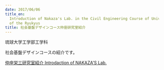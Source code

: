 ```yaml
---
date: 2017/06/06
title_en:
  Introduction of Nakaza's Lab. in the Civil Engineering Course of University
  of the Ryukyus
title: 社会基盤デザインコース仲座研究室紹介
---
```


琉球大学工学部工学科

社会基盤デザインコースの紹介です。

[仲座栄三研究室紹介 Introdaction of NAKAZA'S Lab.](https://wordpress.suikou.io/wp-content/uploads/78753d14fb96f7da96494444cfe6e1ad.pdf)
